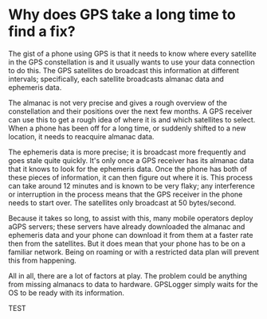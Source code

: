 # Why does GPS take a long time to find a fix?

The gist of a phone using GPS is that it needs to know where every satellite in the GPS constellation is and it usually wants to use your data connection to do this. The GPS satellites do broadcast this information at different intervals; specifically, each satellite broadcasts almanac data and ephemeris data.

The almanac is not very precise and gives a rough overview of the constellation and their positions over the next few months. A GPS receiver can use this to get a rough idea of where it is and which satellites to select. When a phone has been off for a long time, or suddenly shifted to a new location, it needs to reacquire almanac data.

The ephemeris data is more precise; it is broadcast more frequently and goes stale quite quickly. It's only once a GPS receiver has its almanac data that it knows to look for the ephemeris data. Once the phone has both of these pieces of information, it can then figure out where it is. This process can take around 12 minutes and is known to be very flaky; any interference or interruption in the process means that the GPS receiver in the phone needs to start over. The satellites only broadcast at 50 bytes/second.

Because it takes so long, to assist with this, many mobile operators deploy aGPS servers; these servers have already downloaded the almanac and ephemeris data and your phone can download it from them at a faster rate then from the satellites. But it does mean that your phone has to be on a familiar network. Being on roaming or with a restricted data plan will prevent this from happening.

All in all, there are a lot of factors at play. The problem could be anything from missing almanacs to data to hardware. GPSLogger simply waits for the OS to be ready with its information.

TEST
